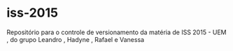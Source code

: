 # iss-2015
Repositório para o controle de versionamento da matéria de ISS 2015 - UEM , do grupo Leandro , Hadyne , Rafael e Vanessa 

